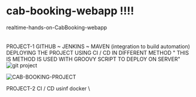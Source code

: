 # cab-booking-webapp  !!!!
realtime-hands-on-CabBooking-webapp \
\
\
PROJECT-1 GITHUB ~ JENKINS ~ MAVEN (integration to build automation) \
DEPLOYING THE PROJECT USING CI / CD IN DIFFERENT METHOD " THIS IS METHOD IS USED WITH GROOVY SCRIPT TO DEPLOY ON SERVER" \
![git project](https://user-images.githubusercontent.com/105065311/183420926-39e62606-2fc7-4b47-8a8a-d0c80445bf47.PNG)

![CAB-BOOKING-PROJECT](https://user-images.githubusercontent.com/105065311/183422002-2a8f34c8-f256-4b0f-aa40-94a1aad2c8f0.PNG)

PROJECT-2 CI / CD usinf docker \
